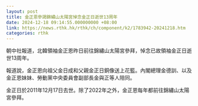 ```yaml
---
layout: post
title: 金正恩參謁錦繡山太陽宮悼念金正日逝世13周年
date: 2024-12-18 09:14:55.000000000 +08:00
link: https://news.rthk.hk/rthk/ch/component/k2/1783942-20241218.htm
categories: rthk
---
```


朝中社報道，北韓領袖金正恩昨日前往錦繡山太陽宮參拜，悼念已故領袖金正日逝世13周年。

報道說，金正恩向祖父金日成和父親金正日銅像送上花籃。內閣總理金德訓、以及金正恩妹妹、勞動黨中央委員會副部長金與正等人陪同。

金正日於2011年12月17日去世。除了2022年之外，金正恩每年都前往錦繡山太陽宮參拜。

